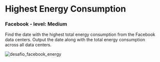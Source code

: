 
# Highest Energy Consumption

### Facebook - level: Medium
Find the date with the highest total energy consumption from the Facebook data centers. Output the date along with the total energy consumption across all data centers.

![desafio_facebook_energy](https://user-images.githubusercontent.com/20893840/132011013-cd810ecd-66c6-4089-971c-b6d14b5c8d50.png)
